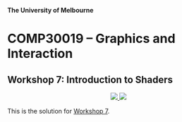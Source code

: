 **The University of Melbourne**

# COMP30019 – Graphics and Interaction

## Workshop 7: Introduction to Shaders

<p align="center">
  <a href="https://github.com/COMP30019/Workshop-7-Solution/actions/workflows/main.yml" alt="Workflow Status">
    <img src="https://github.com/COMP30019/Workshop-7-Solution/actions/workflows/main.yml/badge.svg" />
  </a>
  <a href="https://comp30019.github.io/Workshop-7-Solution/" alt="Play Online">
    <img src="https://img.shields.io/static/v1?label=Play%20Online&message=comp30019.github.io/Workshop-7-Solution/&color=blue&logo=unity" />
  </a>
</p>

This is the solution for [Workshop 7](https://github.com/COMP30019/Workshop-7).
